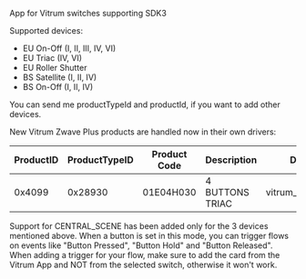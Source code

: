 
App for Vitrum switches supporting SDK3

Supported devices:
- EU On-Off (I, II, III, IV, VI)
- EU Triac (IV, VI)
- EU Roller Shutter
- BS Satellite  (I, II, IV)
- BS On-Off  (I, II, IV)

You can send me productTypeId and productId, if you want to add other devices.


New Vitrum Zwave Plus products are handled now in their own drivers:

| ProductID     | ProductTypeID | Product Code  | Description       | Driver            |
| --------      | -------       | -------       | -------           | -------           |
| 0x4099        | 0x28930       | 01E04H030     | 4 BUTTONS TRIAC   | vitrum_4_triac_eu |


Support for CENTRAL_SCENE has been added only for the 3 devices mentioned above. When a button is set in this mode, you can trigger flows on events like "Button Pressed", "Button  Hold" and "Button Released". When adding a trigger for your flow, make sure to add the card from the Vitrum App and NOT from the selected switch, otherwise it won't work.